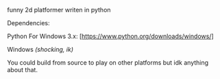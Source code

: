 funny 2d platformer writen in python

Dependencies:

Python For Windows 3.x: [https://www.python.org/downloads/windows/]

Windows *(shocking, ik)*

You could build from source to play on other platforms but idk anything about that.
